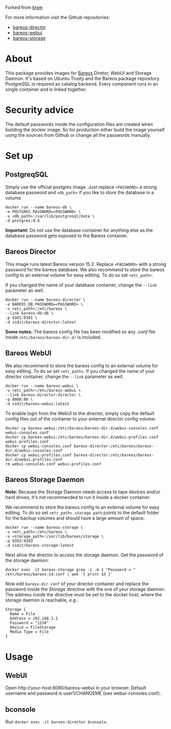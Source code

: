 Forked from [ktwe](https://github.com/ktwe/docker-bareos-storage)

For more information visit the Github repositories:
* [bareos-director](https://github.com/ssdit/docker-bareos-director)
* [bareos-webui](https://github.com/ssdit/docker-bareos-webui)
* [bareos-storage](https://github.com/ssdit/docker-bareos-storage)

# About
This package provides images for [Bareos](http://www.bareos.org) Diretor, WebUI and Storage Daemon. It's based on Ubuntu Trusty and the Bareos package repository. PostgreSQL is required as catalog backend. Every component runs in an single container and is linked together.

# Security advice
The default passwords inside the configuration files are created when building the docker image. So for production either build the image yourself using the sources from Github or change all the passwords manually. 

# Set up
## PostgreqSQL
Simply use the official postgres image. Just replace `<PASSWORD>` a strong database password and `<db_path>` if you like to store the database in a volume.

```
docker run --name bareos-db \
-e POSTGRES_PASSWORD=<PASSWORD> \
-v <db_path>:/var/lib/postgresql/data \
-d postgres:9.4
```

**Important:** Do not use the database container for anything else as the database password gets exposed to the Bareos container.

## Bareos Director
This image runs latest Bareos version 15.2. Replace `<PASSWORD>` with a strong password for the bareos database. We also recommend to store the bareos config to an external volume for easy editing. To do so set `<etc_path>`.

If you changed the name of your database container, change the `--link` parameter as well.

```
docker run --name bareos-director \
-e BAREOS_DB_PASSWORD=<PASSWORD> \
-v <etc_path>:/etc/bareos \
--link bareos-db:db \
-p 9101:9101 \
-d ssdit/bareos-director:latest
```

**Some notes:** The bareos config file has been modified so any _.conf_ file inside `/etc/bareos/bareos-dir.d/` is included.

## Bareos WebUI
We also recommend to store the bareos config to an external volume for easy editing. To do so set `<etc_path>`. If you changed the name of your director container, change the `--link` parameter as well.

```
docker run --name bareos-webui \
-v <etc_path>:/etc/bareos-webui \
--link bareos-director:director \
-p 8080:80 \
-d ssdit/bareos-webui:latest
```

To enable login from the WebUI to the director, simply copy the default config files out of the container to your external director config volume:

```
docker cp bareos-webui:/etc/bareos/bareos-dir.d/webui-consoles.conf webui-consoles.conf
docker cp bareos-webui:/etc/bareos/bareos-dir.d/webui-profiles.conf webui-profiles.conf
docker cp webui-consoles.conf bareos-director:/etc/bareos/bareos-dir.d/webui-consoles.conf
docker cp webui-profiles.conf bareos-director:/etc/bareos/bareos-dir.d/webui-profiles.conf
rm webui-consoles.conf webui-profiles.conf
```

## Bareos Storage Daemon
**Note:** Because the Storage Daemon needs access to tape devices and/or hard drives, it's not recommended to run it inside a docker container.

We recommend to store the bareos config to an external volume for easy editing. To do so set `<etc_path>`. `storage path` points to the default folder for the backup volumes and should have a large amount of space.

```
docker run --name bareos-storage \
-v <etc_path>:/etc/bareos \
-v <storage_path>:/var/lib/bareos/storage \
-p 9103:9103
-d ssdit/bareos-storage:latest
```

Next allow the director to access the storage daemon. Get the password of the storage daemon:
```
docker exec -it bareos-storage grep -i -m 1 "Password = " /etc/bareos/bareos-sd.conf | awk '{ print $3 }'
```

Now edit `bareos-dir.conf` of your director container and replace the password inside the *Storage* directive with the one of your storage daemon. The address inside the directive must be set to the docker host, where the storage daemon is reachable, e.g.:

```
Storage {
  Name = File
  Address = 192.168.1.1
  Password = "1234"
  Device = FileStorage
  Media Type = File
}
```

# Usage
## WebUI
Open http://your-host:8080/bareos-webui in your browser. Default username and password is user1/CHANGEME (see webui-consoles.conf).

## bconsole
Run `docker exec -it bareos-director bconsole`.
